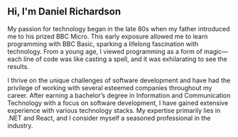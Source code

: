 ## Hi, I'm Daniel Richardson

My passion for technology began in the late 80s when my father introduced me to his prized BBC Micro. This early exposure allowed me to learn programming with BBC Basic, sparking a lifelong fascination with technology. From a young age, I viewed programming as a form of magic—each line of code was like casting a spell, and it was exhilarating to see the results.

I thrive on the unique challenges of software development and have had the privilege of working with several esteemed companies throughout my career. After earning a bachelor’s degree in Information and Communication Technology with a focus on software development, I have gained extensive experience with various technology stacks. My expertise primarily lies in .NET and React, and I consider myself a seasoned professional in the industry.
